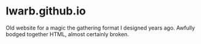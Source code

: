 # lwarb.github.io
Old website for a magic the gathering format I designed years ago. Awfully bodged together HTML, almost certainly broken.
